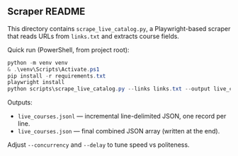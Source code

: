 Scraper README
----------------

This directory contains `scrape_live_catalog.py`, a Playwright-based scraper that reads URLs from `links.txt` and extracts course fields.

Quick run (PowerShell, from project root):

```powershell
python -m venv venv
& .\venv\Scripts\Activate.ps1
pip install -r requirements.txt
playwright install
python scripts\scrape_live_catalog.py --links links.txt --output live_courses.jsonl --json live_courses.json --concurrency 2 --delay 0.5
```

Outputs:
- `live_courses.jsonl` — incremental line-delimited JSON, one record per line.
- `live_courses.json` — final combined JSON array (written at the end).

Adjust `--concurrency` and `--delay` to tune speed vs politeness.
